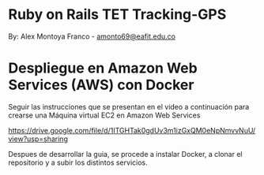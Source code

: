 # Ruby on Rails TET Tracking-GPS

By: Alex Montoya Franco - amonto69@eafit.edu.co

# Despliegue en Amazon Web Services (AWS) con Docker

Seguir las instrucciones que se presentan en el video a continuación para crearse una Máquina virtual EC2 en Amazon Web Services

https://drive.google.com/file/d/1ITGHTak0gdUv3m1izGxQM0eNpNmvvNuU/view?usp=sharing

Despues de desarrollar la guia, se procede a instalar Docker, a clonar el repositorio y a subir los distintos servicios.

